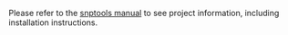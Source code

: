 Please refer to the [snptools manual](https://raw.githubusercontent.com/daormar/snptools/master/doc/snptools_manual.pdf) to see project information, including installation instructions.
